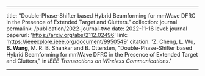 ---

title: "Double-Phase-Shifter based Hybrid Beamforming for mmWave DFRC in the Presence of Extended Target and Clutters."
collection: journal
permalink: /publication/2022-journal-twc
date: 2022-11-16
level: journal
paperurl: 'https://arxiv.org/abs/2112.02496'
link: 'https://ieeexplore.ieee.org/document/9950549'
citation: 'Z. Cheng, L. Wu, <b>B. Wang</b>, M. R. B. Shankar and B. Ottersten, "Double-Phase-Shifter based Hybrid Beamforming for mmWave DFRC in the Presence of Extended Target and Clutters," in <i>IEEE Transactions on Wireless Communications</i>.'

---